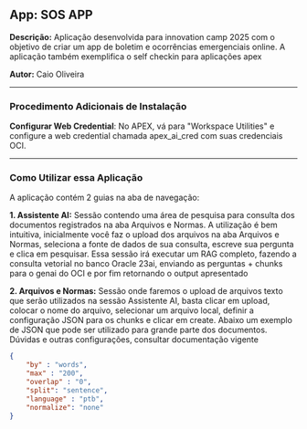 ## **App: SOS APP**
**Descrição:** Aplicação desenvolvida para innovation camp 2025 com o objetivo de criar um app de boletim e ocorrências emergenciais online. A aplicação também exemplifica o self checkin para aplicações apex

**Autor:** Caio Oliveira  

---

### **Procedimento Adicionais de Instalação**

**Configurar Web Credential**: No APEX, vá para "Workspace Utilities" e configure a web credential chamada apex_ai_cred com suas credenciais OCI.

---

### **Como Utilizar essa Aplicação**

A aplicação contém 2 guias na aba de navegação:

**1. Assistente AI:** Sessão contendo uma área de pesquisa para consulta dos documentos registrados na aba Arquivos e Normas. A utilização é bem intuitiva, inicialmente você faz o upload dos arquivos na aba Arquivos e Normas, seleciona a fonte de dados de sua consulta, escreve sua pergunta e clica em pesquisar. Essa sessão irá executar um RAG completo, fazendo a consulta vetorial no banco Oracle 23ai, enviando as perguntas + chunks para o genai do OCI e por fim retornando o output apresentado

**2. Arquivos e Normas:** Sessão onde faremos o upload de arquivos texto que serão utilizados na sessão Assistente AI, basta clicar em upload, colocar o nome do arquivo, selecionar um arquivo local, definir a configuração JSON para os chunks e clicar em create. Abaixo um exemplo de JSON que pode ser utilizado para grande parte dos documentos. Dúvidas e outras configurações, consultar documentação vigente
```json
{
    "by" : "words",
    "max" : "200",
    "overlap" : "0",
    "split": "sentence",
    "language" : "ptb",
    "normalize": "none"
}
```